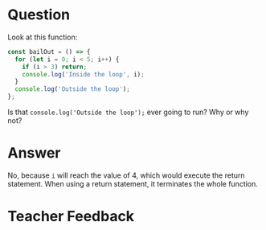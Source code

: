 # Question
Look at this function:

```js
const bailOut = () => {
  for (let i = 0; i < 5; i++) {
    if (i > 3) return;
    console.log('Inside the loop', i);
  }
  console.log('Outside the loop');
};
```

Is that `console.log('Outside the loop');` ever going to run? Why or why not?

# Answer
No, because `i` will reach the value of 4, which would execute the return statement. When using a return statement, it terminates the whole function. 

# Teacher Feedback
